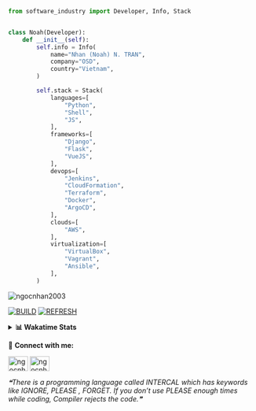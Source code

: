 ```python
from software_industry import Developer, Info, Stack


class Noah(Developer):
    def __init__(self):
        self.info = Info(
            name="Nhan (Noah) N. TRAN",
            company="OSD",
            country="Vietnam",
        )

        self.stack = Stack(
            languages=[
                "Python",
                "Shell",
                "JS",
            ],
            frameworks=[
                "Django",
                "Flask",
                "VueJS",
            ],
            devops=[
                "Jenkins",
                "CloudFormation",
                "Terraform",
                "Docker",
                "ArgoCD",
            ],
            clouds=[
                "AWS",
            ],
            virtualization=[
                "VirtualBox",
                "Vagrant",
                "Ansible",
            ],
        )
```
<img src="https://komarev.com/ghpvc/?username=ngocnhan2003&label=Profile%20views&color=0e75b6&style=flat" alt="ngocnhan2003" /> 

[![BUILD](https://github.com/ngocnhan2003/ngocnhan2003/actions/workflows/001_build.yml/badge.svg)](https://github.com/ngocnhan2003/ngocnhan2003/actions/workflows/001_build.yml)
[![REFRESH](https://github.com/ngocnhan2003/ngocnhan2003/actions/workflows/002_refresh.yml/badge.svg)](https://github.com/ngocnhan2003/ngocnhan2003/actions/workflows/002_refresh.yml)

<details> 
  <summary><b>📊 Wakatime Stats</b></summary>
  <br>
  
<!--START_SECTION:waka-->
![Code Time](http://img.shields.io/badge/Code%20Time-517%20hrs%2048%20mins-blue)

**I'm an Early 🐤** 

```text
🌞 Morning    44 commits     █████░░░░░░░░░░░░░░░░░░░░   21.05% 
🌆 Daytime    78 commits     █████████░░░░░░░░░░░░░░░░   37.32% 
🌃 Evening    41 commits     █████░░░░░░░░░░░░░░░░░░░░   19.62% 
🌙 Night      46 commits     █████░░░░░░░░░░░░░░░░░░░░   22.01%

```
📅 **I'm Most Productive on Tuesday** 

```text
Monday       75 commits     █████████░░░░░░░░░░░░░░░░   35.89% 
Tuesday      80 commits     █████████░░░░░░░░░░░░░░░░   38.28% 
Wednesday    22 commits     ██░░░░░░░░░░░░░░░░░░░░░░░   10.53% 
Thursday     5 commits      ░░░░░░░░░░░░░░░░░░░░░░░░░   2.39% 
Friday       4 commits      ░░░░░░░░░░░░░░░░░░░░░░░░░   1.91% 
Saturday     9 commits      █░░░░░░░░░░░░░░░░░░░░░░░░   4.31% 
Sunday       14 commits     █░░░░░░░░░░░░░░░░░░░░░░░░   6.7%

```


📊 **This Week I Spent My Time On** 

```text
⌚︎ Time Zone: Asia/Ho_Chi_Minh

💬 Programming Languages: 
Go                       16 hrs 46 mins      █████████████████████░░░░   86.74% 
SQL                      1 hr 19 mins        █░░░░░░░░░░░░░░░░░░░░░░░░   6.85% 
YAML                     22 mins             ░░░░░░░░░░░░░░░░░░░░░░░░░   1.97% 
Text                     21 mins             ░░░░░░░░░░░░░░░░░░░░░░░░░   1.88% 
Other                    15 mins             ░░░░░░░░░░░░░░░░░░░░░░░░░   1.36%

🔥 Editors: 
GoLand                   18 hrs 26 mins      ███████████████████████░░   95.33% 
VS Code                  54 mins             █░░░░░░░░░░░░░░░░░░░░░░░░   4.67%

💻 Operating System: 
Linux                    19 hrs 15 mins      █████████████████████████   99.54% 
Mac                      5 mins              ░░░░░░░░░░░░░░░░░░░░░░░░░   0.46%

```

**I Mostly Code in Python** 

```text
Python                   14 repos            ███████████░░░░░░░░░░░░░░   43.75% 
JavaScript               6 repos             ████░░░░░░░░░░░░░░░░░░░░░   18.75% 
TypeScript               2 repos             █░░░░░░░░░░░░░░░░░░░░░░░░   6.25% 
Kotlin                   2 repos             █░░░░░░░░░░░░░░░░░░░░░░░░   6.25% 
Vue                      2 repos             █░░░░░░░░░░░░░░░░░░░░░░░░   6.25%

```



 Last Updated on 20/09/2022 20:26:28 UTC+7
<!--END_SECTION:waka-->
</details>

🔗 **Connect with me:**

<a href="https://linkedin.com/in/ngocnhan2003" target="blank"><img align="center" src="https://raw.githubusercontent.com/rahuldkjain/github-profile-readme-generator/master/src/images/icons/Social/linked-in-alt.svg" alt="ngocnhan2003" height="30" width="40" /></a>
<a href="https://instagram.com/ngocnhan2003" target="blank"><img align="center" src="https://raw.githubusercontent.com/rahuldkjain/github-profile-readme-generator/master/src/images/icons/Social/instagram.svg" alt="ngocnhan2003" height="30" width="40" /></a>


<!--STARTS_HERE_QUOTE_README-->
<i>❝There is a programming language called INTERCAL which has keywords like IGNORE, PLEASE , FORGET. If you don’t use PLEASE enough times while coding, Compiler rejects the code.❞</i>
<!--ENDS_HERE_QUOTE_README-->
